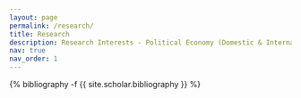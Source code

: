 ```yaml
---
layout: page
permalink: /research/
title: Research
description: Research Interests - Political Economy (Domestic & International), Development, International Economics, Public (Choice) Economics <br /> <br> Please click on HTML to access paper drafts; all other drafts are available upon request.
nav: true
nav_order: 1
---
```

<!-- _pages/publications.md -->
<div class="publications">

{% bibliography -f {{ site.scholar.bibliography }} %}

</div>
